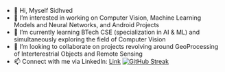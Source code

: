 - 👋 Hi, Myself Sidhved
- 👀 I’m interested in working on Computer Vision, Machine Learning Models and Neural Networks, and Android Projects
- 🌱 I’m currently learning BTech CSE (specialization in AI & ML) and simultaneously exploring the field of Computer Vision
- 💞️ I’m looking to collaborate on projects revolving around GeoProcessing of Interterestrial Objects and Remote Sensing
- 📫 Connect with me via LinkedIn: [Link](https://www.linkedin.com/in/sidhved-warik-b05aab173/)
[![GitHub Streak](https://github-readme-streak-stats.herokuapp.com/?user=Sidhved)](https://git.io/streak-stats)
